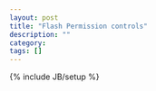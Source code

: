 ```yaml
---
layout: post
title: "Flash Permission controls"
description: ""
category: 
tags: []
---
```

{% include JB/setup %}
